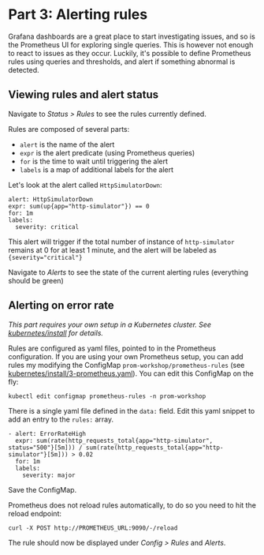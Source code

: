 # Part 3: Alerting rules

Grafana dashboards are a great place to start investigating issues, and so is the Prometheus UI for exploring single queries. This is however not enough to react to issues as they occur. Luckily, it's possible to define Prometheus rules using queries and thresholds, and alert if something abnormal is detected.

## Viewing rules and alert status

Navigate to _Status > Rules_ to see the rules currently defined.

Rules are composed of several parts:
- `alert` is the name of the alert
- `expr` is the alert predicate (using Prometheus queries)
- `for` is the time to wait until triggering the alert
- `labels` is a map of additional labels for the alert

Let's look at the alert called `HttpSimulatorDown`:

    alert: HttpSimulatorDown
    expr: sum(up{app="http-simulator"}) == 0
    for: 1m
    labels:
      severity: critical
     
This alert will trigger if the total number of instance of `http-simulator` remains at 0 for at least 1 minute, and the alert will be labeled as `{severity="critical"}` 

Navigate to _Alerts_ to see the state of the current alerting rules (everything should be green)

## Alerting on error rate

_This part requires your own setup in a Kubernetes cluster. See [kubernetes/install](kubernetes/install) for details._

Rules are configured as yaml files, pointed to in the Prometheus configuration. If you are using your own Prometheus setup, you can add rules my modifying the ConfigMap `prom-workshop/prometheus-rules` (see [kubernetes/install/3-prometheus.yaml](kubernetes/install/3-prometheus.yaml)). You can edit this ConfigMap on the fly:

    kubectl edit configmap prometheus-rules -n prom-workshop

There is a single yaml file defined in the `data:` field. Edit this yaml snippet to add an entry to the `rules:` array.

    - alert: ErrorRateHigh
      expr: sum(rate(http_requests_total{app="http-simulator", status="500"}[5m])) / sum(rate(http_requests_total{app="http-simulator"}[5m])) > 0.02
      for: 1m
      labels:
        severity: major

Save the ConfigMap.

Prometheus does not reload rules automatically, to do so you need to hit the reload endpoint:

    curl -X POST http://PROMETHEUS_URL:9090/-/reload
    
The rule should now be displayed under _Config > Rules_ and _Alerts_.